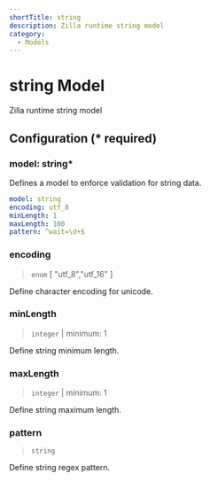```yaml
---
shortTitle: string
description: Zilla runtime string model
category:
  - Models
---
```


# string Model

Zilla runtime string model

## Configuration (\* required)

### model: string\*

Defines a model to enforce validation for string data.

```yaml {1}
model: string
encoding: utf_8
minLength: 1
maxLength: 100
pattern: ^wait=\d+$
```

### encoding

> `enum` [ "utf_8","utf_16" ]

Define character encoding for unicode.

### minLength

> `integer` | minimum: 1

Define string minimum length.

### maxLength

> `integer` | minimum: 1

Define string maximum length.

### pattern

> `string`

Define string regex pattern.
